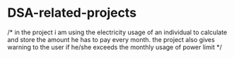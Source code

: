 # DSA-related-projects

/* in the project i am using the electricity usage of an individual to calculate and store the amount 
he has to pay every month. the project also gives warning to the user if he/she exceeds the monthly usage 
of power limit */

